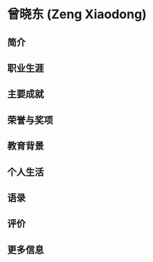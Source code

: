 
# 曾晓东 (Zeng Xiaodong)

## 简介

## 职业生涯

## 主要成就

## 荣誉与奖项

## 教育背景

## 个人生活

## 语录

## 评价

## 更多信息

